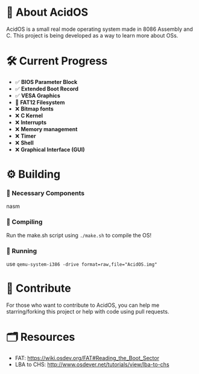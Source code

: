 # 🍃 About AcidOS
AcidOS is a small real mode operating system made in 8086 Assembly and C. This project is being developed as a way to learn more about OSs.

# 🛠️ Current Progress
- ✅ **BIOS Parameter Block**
- ✅ **Extended Boot Record**
- ✅ **VESA Graphics**
- 🚧 **FAT12 Filesystem**
- ❌ **Bitmap fonts**
- ❌ **C Kernel**
- ❌ **Interrupts**
- ❌ **Memory management**
- ❌ **Timer**
- ❌ **Shell**
- ❌ **Graphical Interface (GUI)**

# ⚙️ Building
### 🧰 Necessary Components
nasm
### 📄 Compiling
Run the make.sh script using `./make.sh` to compile the OS!
### 🚀 Running
use `qemu-system-i386 -drive format=raw,file="AcidOS.img"`

# 🤝 Contribute
For those who want to contribute to AcidOS, you can help me starring/forking this project or help with code using pull requests.

# 🗂️ Resources
- FAT: https://wiki.osdev.org/FAT#Reading_the_Boot_Sector
- LBA to CHS: http://www.osdever.net/tutorials/view/lba-to-chs
